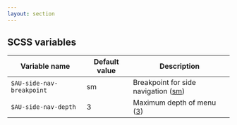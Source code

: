 ```yaml
---
layout: section
---
```


## SCSS variables

| Variable name       | Default value  | Description
|---------------------|----------------|------------
| `$AU-side-nav-breakpoint` | sm       | Breakpoint for side navigation ([sm](https://github.com/govau/uikit/blob/master/packages/side-nav/src/sass/_globals.scss#L30))
| `$AU-side-nav-depth`      | 3        | Maximum depth of menu ([3](https://github.com/govau/uikit/blob/master/packages/side-nav/src/sass/_globals.scss#L31))
